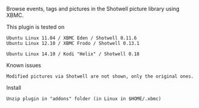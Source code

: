 Browse events, tags and pictures in the Shotwell picture library using XBMC.

This plugin is tested on

    Ubuntu Linux 11.04 / XBMC Eden / Shotwell 0.11.6
    Ubuntu Linux 12.10 / XBMC Frodo / Shotwell 0.13.1 

    Ubuntu Linux 14.10 / Kodi "Helix" / Shotwell 0.18

Known issues

    Modified pictures via Shotwell are not shown, only the original ones. 

Install

    Unzip plugin in "addons" folder (in Linux in $HOME/.xbmc) 
